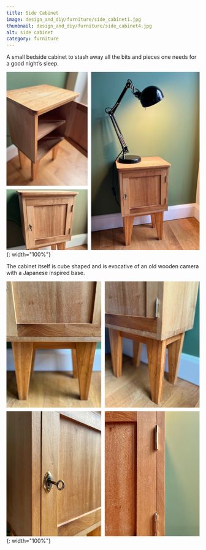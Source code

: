 ```yaml
---
title: Side Cabinet
image: design_and_diy/furniture/side_cabinet1.jpg
thumbnail: design_and_diy/furniture/side_cabinet4.jpg
alt: side cabinet
category: furniture
---
```


A small bedside cabinet to stash away all the bits and pieces one needs for a good night’s sleep.

![small wood bedside cabinet](./assets/img/design_and_diy/furniture/side_cabinet2.jpg){: width="100%"}

The cabinet itself is cube shaped and is evocative of an old wooden camera with a Japanese inspired base.

![small wood bedside cabinet](./assets/img/design_and_diy/furniture/side_cabinet3.jpg){: width="100%"}
